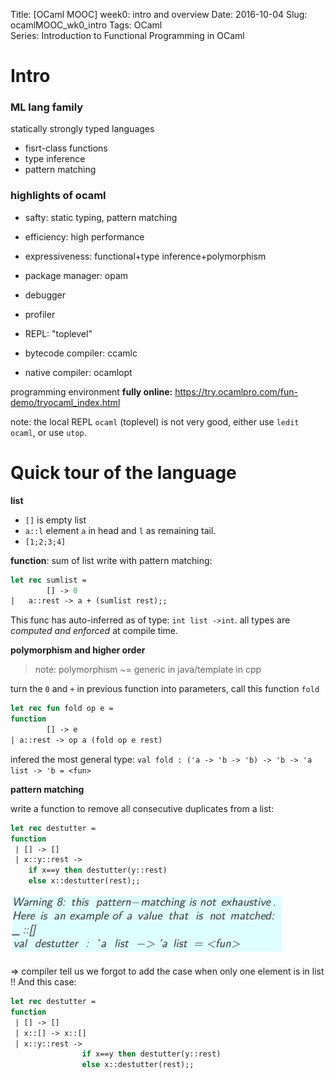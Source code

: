 Title: [OCaml MOOC] week0: intro and overview
Date: 2016-10-04 
Slug: ocamlMOOC_wk0_intro
Tags: OCaml  
Series: Introduction to Functional Programming in OCaml 


Intro
=====

### ML lang family
statically strongly typed languages


* fisrt-class functions
* type inference 
* pattern matching


### highlights of ocaml

* safty: static typing, pattern matching
* efficiency: high performance
* expressiveness: functional+type inference+polymorphism




* package manager: opam
* debugger
* profiler
* REPL: "toplevel"
* bytecode compiler: ccamlc
* native compiler: ocamlopt


programming environment **fully online:**
<https://try.ocamlpro.com/fun-demo/tryocaml_index.html>

note: the local REPL ``ocaml`` (toplevel)  is not very good, either use ``ledit ocaml``, or use ``utop``. 

Quick tour of the language
==========================

**list**


* ``[]`` is empty list
* ``a::l`` element ``a`` in head and ``l`` as remaining tail.
* ``[1;2;3;4]``


**function**: sum of list
write with pattern matching: 

```ocaml
let rec sumlist = 
        [] -> 0
|	a::rest -> a + (sumlist rest);;
```

This func has auto-inferred as of type: ``int list ->int``. all types are *computed and enforced* at compile time. 

**polymorphism and higher order**

>note: polymorphism ~= generic in java/template in cpp

turn the ``0`` and ``+`` in previous function into parameters, call this function ``fold``

```ocaml
let rec fun fold op e = 
function 
        [] -> e
| a::rest -> op a (fold op e rest)
```

infered the most general type: ``val fold : ('a -> 'b -> 'b) -> 'b -> 'a list -> 'b = <fun>``

**pattern matching**

write a function to remove all consecutive duplicates from a list: 

```ocaml
let rec destutter = 
function  
 | [] -> []
 | x::y::rest ->
    if x==y then destutter(y::rest)
    else x::destutter(rest);;
```

![](../images/ocamlMOOC_wk0_intro/pasted_image.png)

⇒ compiler tell us we forgot to add the case when only one element is in list !! And this case: 

```ocaml
let rec destutter = 
function  
 | [] -> []
 | x::[] -> x::[]
 | x::y::rest ->
                if x==y then destutter(y::rest)
                else x::destutter(rest);;
```

